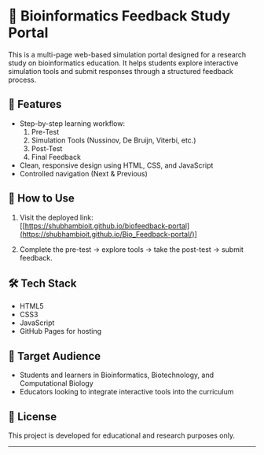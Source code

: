 # 🧬 Bioinformatics Feedback Study Portal

This is a multi-page web-based simulation portal designed for a research study on bioinformatics education. It helps students explore interactive simulation tools and submit responses through a structured feedback process.

## 🔗 Features

- Step-by-step learning workflow:
  1. Pre-Test
  2. Simulation Tools (Nussinov, De Bruijn, Viterbi, etc.)
  3. Post-Test
  4. Final Feedback
- Clean, responsive design using HTML, CSS, and JavaScript
- Controlled navigation (Next & Previous)

## 🚀 How to Use

1. Visit the deployed link:  
   [[https://shubhambioit.github.io/biofeedback-portal](https://shubhambioit.github.io/Bio_Feedback-portal/)]

2. Complete the pre-test → explore tools → take the post-test → submit feedback.

## 🛠 Tech Stack

- HTML5  
- CSS3  
- JavaScript  
- GitHub Pages for hosting

## 🧪 Target Audience

- Students and learners in Bioinformatics, Biotechnology, and Computational Biology
- Educators looking to integrate interactive tools into the curriculum

## 📄 License

This project is developed for educational and research purposes only.

---
